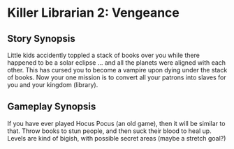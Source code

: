 # Killer Librarian 2: Vengeance

## Story Synopsis
Little kids accidently toppled a stack of books over you while there happened to
be a solar eclipse ... and all the planets were aligned with each other.
This has cursed you to become a vampire upon dying under the stack of books.
Now your one mission is to convert all your patrons into slaves for you and
your kingdom (library).

## Gameplay Synopsis
If you have ever played Hocus Pocus (an old game), then it will be similar to that.
Throw books to stun people, and then suck their blood to heal up.
Levels are kind of bigish, with possible secret areas (maybe a stretch goal?)
